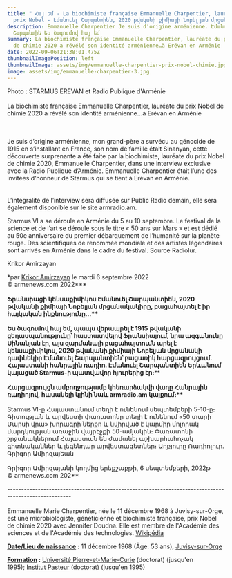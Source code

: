 ```yaml
---
title: " Հայ եմ - La biochimiste française Emmanuelle Charpentier, lauréate du
  prix Nobel - Էմանուել Շարպանտիեն, 2020 թվականի քիմիայի Նոբելյան մրցանակակիրը,"
description: Emmanuelle Charpentier Je suis d’origine arménienne. Էմանուել
  Շարպանտիե Ես ծագումով հայ եմ
summary: La biochimiste française Emmanuelle Charpentier, lauréate du prix Nobel
  de chimie 2020 a révélé son identité arménienne…à Erévan en Arménie
date: 2022-09-06T21:38:01.475Z
thumbnailImagePosition: left
thumbnailImage: assets/img/emmanuelle-charpentier-prix-nobel-chimie.jpg
image: assets/img/emmanuelle-charpentier-3.jpg
---
```

Photo : STARMUS EREVAN et Radio Publique d'Arménie\
\
La biochimiste française Emmanuelle Charpentier, lauréate du prix Nobel de chimie 2020 a révélé son identité arménienne…à Erévan en Arménie

\
\
Je suis d’origine arménienne, mon grand-père a survécu au génocide de 1915 en s’installant en France, son nom de famille était Sinanyan, cette découverte surprenante a été faite par la biochimiste, lauréate du prix Nobel de chimie 2020, Emmanuelle Charpentier, dans une interview exclusive avec la Radio Publique d’Arménie. Emmanuelle Charpentier était l’une des invitées d’honneur de Starmus qui se tient à Erévan en Arménie.\
\
\
L’intégralité de l’interview sera diffusée sur Public Radio demain, elle sera également disponible sur le site armradio.am.

Starmus VI a se déroule en Arménie du 5 au 10 septembre. Le festival de la science et de l’art se déroule sous le titre « 50 ans sur Mars » et est dédié au 50e anniversaire du premier débarquement de l’humanité sur la planète rouge. Des scientifiques de renommée mondiale et des artistes légendaires sont arrivés en Arménie dans le cadre du festival. Source Radiolur.

Krikor Amirzayan

\*par [Krikor Amirzayan](https://www.armenews.com/spip.php?page=auteur&id_auteur=33) le mardi 6 septembre 2022\
© armenews.com 2022**\***\
\
**Ֆրանսիացի կենսաքիմիկոս Էմանուել Շարպանտիեն, 2020 թվականի քիմիայի Նոբելյան մրցանակակիրը, բացահայտել է իր հայկական ինքնությունը…\*\***\
\
Ես ծագումով հայ եմ, պապս վերապրել է 1915 թվականի ցեղասպանությունը՝ հաստատվելով Ֆրանսիայում, նրա ազգանունը Սինանյան էր, այս զարմանալի բացահայտումն արել է կենսաքիմիկոս, 2020 թվականի քիմիայի Նոբելյան մրցանակի դափնեկիր Էմանուել Շարպանտիեն՝ բացառիկ հարցազրույցում. Հայաստանի հանրային ռադիո. Էմանուել Շարպանտիեն Երևանում կայացած Starmus-ի պատվավոր հյուրերից էր։***\***\
**\
Հարցազրույցն ամբողջությամբ կհեռարձակվի վաղը Հանրային ռադիոյով, հասանելի կլինի նաև armradio.am կայքում։\*\***\
\
Starmus VI-ը Հայաստանում տեղի է ունենում սեպտեմբերի 5-10-ը։ Գիտության և արվեստի փառատոնը տեղի է ունենում «50 տարի Մարսի վրա» խորագրի ներքո և նվիրված է կարմիր մոլորակ մարդկության առաջին վայրէջքի 50-ամյակին։ Փառատոնի շրջանակներում Հայաստան են ժամանել աշխարհահռչակ գիտնականներ և լեգենդար արվեստագետներ։ Աղբյուրը Ռադիոլուր.\
Գրիգոր Ամիրզայեան\
\
Գրիգոր Ամիրզայանի կողմից երեքշաբթի, 6 սեպտեմբերի, 2022թ\
© armenews.com 202\*\*

\-----------------------------------------------------------------------------------------------------\
\
Emmanuelle Marie Charpentier, née le 11 décembre 1968 à Juvisy-sur-Orge, est une microbiologiste, généticienne et biochimiste française, prix Nobel de chimie 2020 avec Jennifer Doudna. Elle est membre de l'Académie des sciences et de l'Académie des technologies. [Wikipédia](https://fr.wikipedia.org/wiki/Emmanuelle_Charpentier)

**[Date/Lieu de naissance](https://www.google.com/search?rlz=1C1AVFC_enFR1006FR1009&sxsrf=ALiCzsaUkGQgz3BW1_ubl_SBbcvFdNKnWg:1662498750440&q=emmanuelle+charpentier+date/lieu+de+naissance&stick=H4sIAAAAAAAAAA3FMQ6AIAwF0MnEwTg4ODObGOLC4G0q_iixFCxyIU-qb3ltP3T2sMvtnHgVnsbLrzYjZcafliTrllTeZkaMJBXMMP4kzZAnQM1ODywHVLPDCIVSSDw-QGoWrVgAAAA&sa=X&ved=2ahUKEwiPlta7ioH6AhXUwoUKHfhACR0Q6BMoAHoECF0QAg&cshid=1662498962948475) :** 11 décembre 1968 (Âge: 53 ans), [Juvisy-sur-Orge](https://www.google.com/search?rlz=1C1AVFC_enFR1006FR1009&sxsrf=ALiCzsaUkGQgz3BW1_ubl_SBbcvFdNKnWg:1662498750440&q=Juvisy-sur-Orge&stick=H4sIAAAAAAAAAOPgE-LRT9c3LDQzy0suystR4tTP1TcwscjOLtQSy0620i9IzS_ISQVSRcX5eVZJ-UV5i1j5vUrLMosrdYtLi3T9i9JTd7Ay7mJn4mAAALiQdARNAAAA&sa=X&ved=2ahUKEwiPlta7ioH6AhXUwoUKHfhACR0QmxMoAXoECF0QAw&cshid=1662498962948475)

**[Formation](https://www.google.com/search?rlz=1C1AVFC_enFR1006FR1009&sxsrf=ALiCzsaUkGQgz3BW1_ubl_SBbcvFdNKnWg:1662498750440&q=emmanuelle+charpentier+formation&sa=X&ved=2ahUKEwiPlta7ioH6AhXUwoUKHfhACR0Q6BMoAHoECF4QAg&cshid=1662498962948475) :** [Université Pierre-et-Marie-Curie](https://www.google.com/search?rlz=1C1AVFC_enFR1006FR1009&sxsrf=ALiCzsaUkGQgz3BW1_ubl_SBbcvFdNKnWg:1662498750440&q=Université+Pierre-et-Marie-Curie&stick=H4sIAAAAAAAAAONgVuLUz9U3SM5Or8xYxKoYmpdZllpUnFlyeKVCQGZqUVGqbmqJrm9iUWaqrnMpkAQAf3O09zEAAAA&sa=X&ved=2ahUKEwiPlta7ioH6AhXUwoUKHfhACR0QmxMoAXoECF4QAw&cshid=1662498962948475) (doctorat) (jusqu'en 1995); [Institut Pasteur](https://www.google.com/search?rlz=1C1AVFC_enFR1006FR1009&sxsrf=ALiCzsaUkGQgz3BW1_ubl_SBbcvFdNKnWg:1662498750440&q=Institut+Pasteur&stick=H4sIAAAAAAAAAONgVuLUz9U3MM4qT7ZYxCrgmVdckllSWqIQkFhcklpaBACuibFVIAAAAA&sa=X&ved=2ahUKEwiPlta7ioH6AhXUwoUKHfhACR0QmxMoAnoECF4QBA&cshid=1662498962948475) (doctorat) (jusqu'en 1995)